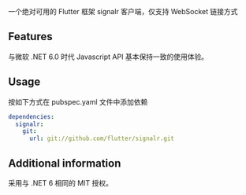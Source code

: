 <!-- 
This README describes the package. If you publish this package to pub.dev,
this README's contents appear on the landing page for your package.

For information about how to write a good package README, see the guide for
[writing package pages](https://dart.dev/guides/libraries/writing-package-pages). 

For general information about developing packages, see the Dart guide for
[creating packages](https://dart.dev/guides/libraries/create-library-packages)
and the Flutter guide for
[developing packages and plugins](https://flutter.dev/developing-packages). 
-->

一个绝对可用的 Flutter 框架 signalr 客户端，仅支持 WebSocket 链接方式

## Features

与微软 .NET 6.0 时代 Javascript API 基本保持一致的使用体验。

## Usage

按如下方式在 pubspec.yaml 文件中添加依赖

```yaml
dependencies:
  signalr:
    git:
      url: git://github.com/flutter/signalr.git
```

## Additional information

采用与 .NET 6 相同的 MIT 授权。
